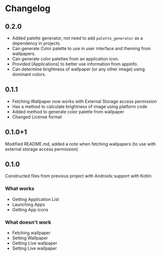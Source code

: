 # Changelog

## 0.2.0

- Added palette generator, not need to add `palette_generator` as a dependency in projects.
- Can generate Color palette to use in user interface and theming from wallpapers.
- Can generate color palettes from an application icon.
- Provided [Applications] to better use information from appinfo.
- Can determine brightness of wallpaper (or any other image) using dominant colors.

## 0.1.1

- Fetching Wallpaper now works with External Storage access permission
- Has a method to calculate brightness of image using platform code
- Added method to generate color palette from wallpaper
- Changed License format

## 0.1.0+1

Modified README.md, added a note when fetching wallpapers (to use with external storage access permission)

## 0.1.0

Constructed files from previous project with Androidx support with Kotlin

### What works

- Getting Application List
- Launching Apps
- Getting App icons

### What doesn't work

- Fetching wallpaper
- Setting Wallpaper
- Getting Live wallpaper
- Setting Live wallpaper
